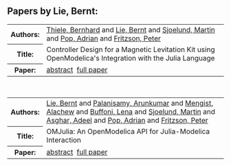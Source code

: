 <h2>Papers by Lie, Bernt:</h2>
<!-- Begin papers -->
<table>
<tr><th>Authors:</th><td>
<a href="../authors/author_237.html">Thiele, Bernhard</a> and 
<a href="../authors/author_151.html">Lie, Bernt</a> and 
<a href="../authors/author_226.html">Sjoelund, Martin</a> and 
<a href="../authors/author_191.html">Pop, Adrian</a> and 
<a href="../authors/author_069.html">Fritzson, Peter</a>
</td></tr>
<tr><th>Title:  </th><td>Controller Design for a Magnetic Levitation Kit using OpenModelica's Integration with the Julia Language</td></tr>
<tr><th>Paper:  </th><td><a href="../abstracts/Modelica2019abstract3B3.pdf">abstract</a>&nbsp;&nbsp;<a href="../papers/Modelica2019paper3B3.pdf">full paper</a></td></tr>
</table>
<br>
<table>
<tr><th>Authors:</th><td>
<a href="../authors/author_151.html">Lie, Bernt</a> and 
<a href="../authors/author_185.html">Palanisamy, Arunkumar</a> and 
<a href="../authors/author_162.html">Mengist, Alachew</a> and 
<a href="../authors/author_034.html">Buffoni, Lena</a> and 
<a href="../authors/author_226.html">Sjoelund, Martin</a> and 
<a href="../authors/author_008.html">Asghar, Adeel</a> and 
<a href="../authors/author_191.html">Pop, Adrian</a> and 
<a href="../authors/author_069.html">Fritzson, Peter</a>
</td></tr>
<tr><th>Title:  </th><td>OMJulia: An OpenModelica API for Julia-Modelica Interaction</td></tr>
<tr><th>Paper:  </th><td><a href="../abstracts/Modelica2019abstract6C2.pdf">abstract</a>&nbsp;&nbsp;<a href="../papers/Modelica2019paper6C2.pdf">full paper</a></td></tr>
</table>
<br>
<!-- End papers -->